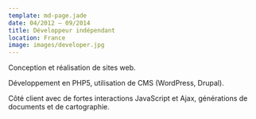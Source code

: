 ```yaml
---
template: md-page.jade
date: 04/2012 – 09/2014
title: Développeur indépendant
location: France
image: images/developer.jpg
---
```

Conception et réalisation de sites web.

Développement en PHP5, utilisation de CMS (WordPress, Drupal).

Côté client avec de fortes interactions JavaScript et Ajax, générations de documents et de cartographie.